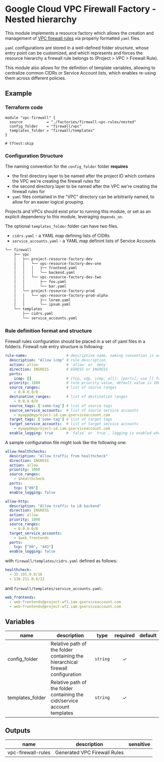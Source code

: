 # Google Cloud VPC Firewall Factory - Nested hierarchy

This module implements a resource factory which allows the creation and management of [VPC firewall rules](https://cloud.google.com/vpc/docs/firewalls) via properly formatted `yaml` files.

`yaml` configurations are stored in a well-defined folder structure, whose entry point can be customized, and which represents and forces the resource hierarchy a firewall rule belongs to (Project > VPC > Firewall Rule).

This module also allows for the definition of template variables, allowing to centralize common CIDRs or Service Account lists, which enables re-using them across different policies.

## Example

### Terraform code

```hcl
module "vpc-firewall" {
  source           = "./factories/firewall-vpc-rules/nested"
  config_folder    = "firewall/vpc"
  templates_folder = "firewall/templates"
}

# tftest:skip
```

### Configuration Structure

The naming convention for the `config_folder` folder **requires**

- the first directory layer to be named after the project ID which contains the VPC we're creating the firewall rules for
- the second directory layer to be named after the VPC we're creating the firewall rules for 
- `yaml` files contained in the "VPC" directory can be arbitrarily named, to allow for an easier logical grouping. 

Projects and VPCs should exist prior to running this module, or set as an explicit dependency to this module, leveraging `depends_on`.

The optional `templates_folder` folder can have two files. 

- `cidrs.yaml` - a YAML map defining lists of CIDRs
- `service_accounts.yaml` - a YAML map definint lists of Service Accounts

```bash
└── firewall
    ├── vpc
    │   ├── project-resource-factory-dev
    │   │   └── vpc-resource-factory-dev-one
    │   │   │   ├── frontend.yaml
    │   │   │   └── backend.yaml       
    │   │   └── vpc-resource-factory-dev-two
    │   │       ├── foo.yaml
    │   │       └── bar.yaml               
    │   └── project-resource-factory-prod
    │   │   └── vpc-resource-factory-prod-alpha
    │   │       ├── lorem.yaml
    │   │       └── ipsum.yaml       
    └── templates
        ├── cidrs.yaml
        └── service_accounts.yaml
```

### Rule definition format and structure

Firewall rules configuration should be placed in a set of yaml files in a folder/s. Firewall rule entry structure is following:

```yaml
rule-name:                  # descriptive name, naming convention is adjusted by the module
  description: "Allow icmp" # rule description
  action: allow             # `allow` or `deny`
  direction: INGRESS        # EGRESS or INGRESS
  ports:                    
    icmp: []                # {tcp, udp, icmp, all}: [ports], use [] for any port
  priority: 1000            # rule priority value, default value is 1000
  source_ranges:            # list of source ranges
    - 0.0.0.0/0
  destination_ranges:       # list of destination ranges
    - 0.0.0.0/0
  source_tags: ['some-tag'] # list of source tags
  source_service_accounts:  # list of source service accounts
    - myapp@myproject-id.iam.gserviceaccount.com
  target_tags: ['some-tag'] # list of target tags
  target_service_accounts:  # list of target service accounts
    - myapp@myproject-id.iam.gserviceaccount.com
  enable_logging: true      # `false` or `true`, logging is enabled when `true`
```

A sample configuration file might look like the following one:

```yaml
allow-healthchecks:
  description: "Allow traffic from healthcheck"
  direction: INGRESS
  action: allow
  priority: 1000
  source_ranges:
    - $healthcheck
  ports:
    tcp: ["80"]
  enable_logging: false

allow-http:
  description: "Allow traffic to LB backend"
  direction: INGRESS
  action: allow
  priority: 1000
  source_ranges:
    - 0.0.0.0/0
  target_service_accounts:
    - $web_frontends
  ports:
    tcp: ["80", "443"]
  enable_logging: false

```

with `firewall/templates/cidrs.yaml` defined as follows:

```yaml
healthcheck:
  - 35.191.0.0/16
  - 130.211.0.0/22
```

and `firewall/templates/service_accounts.yaml`:

```yaml
web_frontends:
  - web-frontends@project-wf1.iam.gserviceaccount.com
  - web-frontends@project-wf2.iam.gserviceaccount.com
```


<!-- BEGIN TFDOC -->

## Variables

| name | description | type | required | default |
|---|---|:---:|:---:|:---:|
| config_folder | Relative path of the folder containing the hierarchical firewall configuration | <code>string</code> | ✓ |  |
| templates_folder | Relative path of the folder containing the cidr/service account templates | <code>string</code> | ✓ |  |

## Outputs

| name | description | sensitive |
|---|---|:---:|
| vpc-firewall-rules | Generated VPC Firewall Rules |  |

<!-- END TFDOC -->

